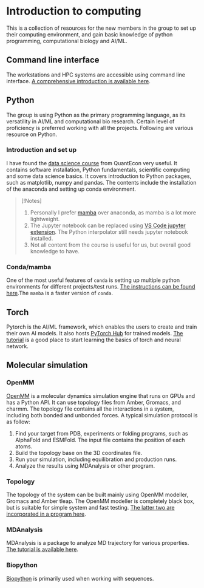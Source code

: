 # Introduction to computing 
This is a collection of resources for the new members in the group to set up their computing environment, and gain basic knowledge of python programming, computational biology and AI/ML. 

## Command line interface
The workstations and HPC systems are accessible using command line interface. [A comprehensive introduction is available here](https://www.freecodecamp.org/news/command-line-for-beginners/). 

## Python
The group is using Python as the primary programming language, as its versatility in AI/ML and computational bio research. Certain level of proficiency is preferred working with all the projects. Following are various resource on Python. 

### Introduction and set up 
I have found the [data science course](https://datascience.quantecon.org/) from QuantEcon very useful. It contains software installation, Python fundamentals, scientific computing and some data science basics. It covers introduction to Python packages, such as matplotlib, numpy and pandas. The contents include the installation of the anaconda and setting up conda environment. 

>[!Notes]
>1. Personally I prefer [mamba](https://github.com/conda-forge/miniforge?tab=readme-ov-file#unix-like-platforms-macos-linux--wsl) over anaconda, as mamba is a lot more lightweight. 
>2. The Jupyter notebook can be replaced using [VS Code jupyter extension](https://code.visualstudio.com/docs/datascience/jupyter-notebooks). The Python interpolator still needs jupyter notebook installed. 
>3. Not all content from the course is useful for us, but overall good knowledge to have. 

### Conda/mamba
One of the most useful features of `conda` is setting up multiple python environments for different projects/test runs. [The instructions can be found here](https://docs.conda.io/projects/conda/en/latest/user-guide/tasks/manage-environments.html).The `mamba` is a faster version of `conda`. 

## Torch
Pytorch is the AI/ML framework, which enables the users to create and train their own AI models. It also hosts [PyTorch Hub](https://pytorch.org/hub/) for trained models. [The tutorial](https://docs.pytorch.org/tutorials/beginner/basics/intro.html) is a good place to start learning the basics of torch and neural network. 

## Molecular simulation
### OpenMM
[OpenMM](http://docs.openmm.org/latest/userguide/application/02_running_sims.html) is a molecular dynamics simulation engine that runs on GPUs and has a Python API. It can use topology files from Amber, Gromacs, and charmm. The topology file contains all the interactions in a system, including both bonded and unbonded forces. A typical simulation protocol is as follow: 
1. Find your target from PDB, experiments or folding programs, such as AlphaFold and ESMFold. The input file contains the position of each atoms. 
2. Build the topology base on the 3D coordinates file. 
3. Run your simulation, including equilibration and production runs. 
4. Analyze the results using MDAnalysis or other program. 

### Topology
The topology of the system can be built mainly using OpenMM modeller, Gromacs and Amber tleap. The OpenMM modeller is completely black box, but is suitable for simple system and fast testing. [The latter two are incorporated in a program here](https://github.com/hengma1001/md_setup/tree/master). 

### MDAnalysis
MDAnalysis is a package to analyze MD trajectory for various properties. [The tutorial is available here](https://www.mdanalysis.org/pages/getting_started/). 

### Biopython
[Biopython](https://biopython.org/) is primarily used when working with sequences. 


<!-- TO DO: add more details about me later -->
